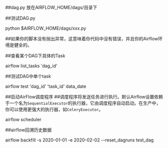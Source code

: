 ##dag.py 放在AIRFLOW_HOME/dags/目录下

##测试DAG.py

python $AIRFLOW_HOME/dags/xxx.py

##如果你的脚本没有抛出异常，这意味着你代码中没有错误，并且你的Airflow环境是健全的。

##查看某个DAG下具体的Task

airflow list_tasks 'dag_id'

##测试DAG中单个task

airflow test 'dag_id' 'task_id' data_date

##启动AirFlow调度程序
##调度程序将发送任务进行执行。默认Airflow设置依赖于一个名为`SequentialExecutor`的执行器，它由调度程序自动启动。在生产中，你可以使用更强大的执行器，如`CeleryExecutor`。

airflow scheduler

##airflow回溯历史数据

airflow backfill -s 2020-01-01 -e 2020-02-02 --reset_dagruns test_dag
